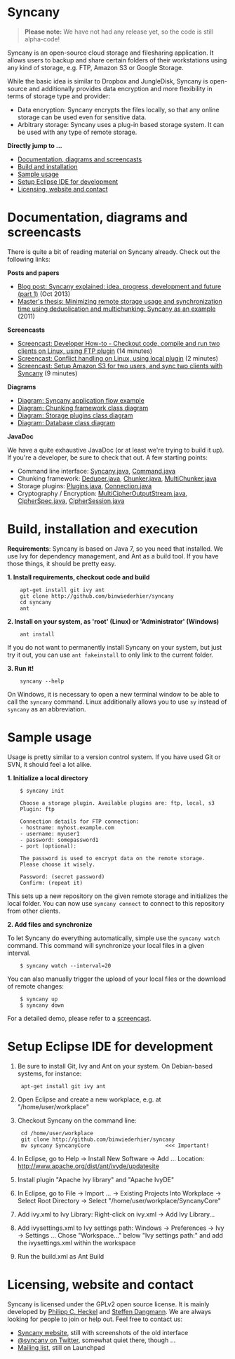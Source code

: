 Syncany
=======
> **Please note:** We have not had any release yet, so the code is still alpha-code!

Syncany is an open-source cloud storage and filesharing application. It allows users to backup and share certain folders of their workstations using any kind of storage, e.g. FTP, Amazon S3 or Google Storage.

While the basic idea is similar to Dropbox and JungleDisk, Syncany is open-source and additionally provides data encryption and more flexibility in terms of storage type and provider:

- Data encryption: Syncany encrypts the files locally, so that any online storage can be used even for sensitive data.
- Arbitrary storage: Syncany uses a plug-in based storage system. It can be used with any type of remote storage.

**Directly jump to ...**

- [Documentation, diagrams and screencasts](#documentation-diagrams-and-screencasts)
- [Build and installation](#build-and-installation)
- [Sample usage](#sample-usage)
- [Setup Eclipse IDE for development](#setup-eclipse-ide-for-development)
- [Licensing, website and contact](#licensing-website-and-contact)


# Documentation, diagrams and screencasts

There is quite a bit of reading material on Syncany already. Check out the following links:

**Posts and papers**
- [Blog post: Syncany explained: idea, progress, development and future (part 1)](http://blog.philippheckel.com/2013/10/18/syncany-explained-idea-progress-development-future/) (Oct 2013)
- [Master's thesis: Minimizing remote storage usage and synchronization time using deduplication and multichunking: Syncany as an example](http://blog.philippheckel.com/2013/05/20/minimizing-remote-storage-usage-and-synchronization-time-using-deduplication-and-multichunking-syncany-as-an-example/) (2011)

**Screencasts**
- [Screencast: Developer How-to - Checkout code, compile and run two clients on Linux, using FTP plugin](http://www.youtube.com/watch?v=xE8nGL8U4Gg) (14 minutes)
- [Screencast: Conflict handling on Linux, using local plugin](http://www.youtube.com/watch?v=tvsZcuhVH8c) (2 minutes)
- [Screencast: Setup Amazon S3 for two users, and sync two clients with Syncany](http://www.youtube.com/watch?v=skKzqID_Zrc) (9 minutes)

**Diagrams**
- [Diagram: Syncany application flow example](https://raw.github.com/binwiederhier/syncany/15efd1df039253a3884dea36ca21f58628b32c04/docs/Diagram%20Application%20Flow%202.png)
- [Diagram: Chunking framework class diagram](https://raw.github.com/binwiederhier/syncany/15efd1df039253a3884dea36ca21f58628b32c04/docs/Diagram%20Chunking%20Framework.png)
- [Diagram: Storage plugins class diagram](https://raw.github.com/binwiederhier/syncany/15efd1df039253a3884dea36ca21f58628b32c04/docs/Diagram%20Connection%20Plugins.png)
- [Diagram: Database class diagram](https://raw.github.com/binwiederhier/syncany/15efd1df039253a3884dea36ca21f58628b32c04/docs/Diagram%20Database.png)

**JavaDoc**

We have a quite exhaustive JavaDoc (or at least we're trying to build it up). If you're a developer, be sure to check that out. A few starting points:

- Command line interface: [Syncany.java](https://github.com/binwiederhier/syncany/blob/15efd1df039253a3884dea36ca21f58628b32c04/src/org/syncany/Syncany.java), [Command.java](https://github.com/binwiederhier/syncany/blob/15efd1df039253a3884dea36ca21f58628b32c04/src/org/syncany/cli/Command.java)
- Chunking framework: [Deduper.java](https://github.com/binwiederhier/syncany/blob/15efd1df039253a3884dea36ca21f58628b32c04/src/org/syncany/chunk/Deduper.java), [Chunker.java](https://github.com/binwiederhier/syncany/blob/15efd1df039253a3884dea36ca21f58628b32c04/src/org/syncany/chunk/Chunker.java), [MultiChunker.java](https://github.com/binwiederhier/syncany/blob/15efd1df039253a3884dea36ca21f58628b32c04/src/org/syncany/chunk/MultiChunker.java)
- Storage plugins: [Plugins.java](https://github.com/binwiederhier/syncany/blob/15efd1df039253a3884dea36ca21f58628b32c04/src/org/syncany/connection/plugins/Plugins.java), [Connection.java](https://github.com/binwiederhier/syncany/blob/15efd1df039253a3884dea36ca21f58628b32c04/src/org/syncany/connection/plugins/Connection.java)
- Cryptography / Encryption: [MultiCipherOutputStream.java](https://github.com/binwiederhier/syncany/blob/15efd1df039253a3884dea36ca21f58628b32c04/src/org/syncany/crypto/MultiCipherOutputStream.java), [CipherSpec.java](https://github.com/binwiederhier/syncany/blob/15efd1df039253a3884dea36ca21f58628b32c04/src/org/syncany/crypto/CipherSpec.java), [CipherSession.java](https://github.com/binwiederhier/syncany/blob/15efd1df039253a3884dea36ca21f58628b32c04/src/org/syncany/crypto/CipherSession.java)


# Build, installation and execution

**Requirements**: Syncany is based on Java 7, so you need that installed. We use Ivy for dependency management, and Ant as a build tool. If you have those things, it should be pretty easy.

**1. Install requirements, checkout code and build**

        apt-get install git ivy ant
        git clone http://github.com/binwiederhier/syncany
        cd syncany
        ant

**2. Install on your system, as 'root' (Linux) or 'Administrator' (Windows)**

        ant install
        
If you do not want to permanently install Syncany on your system, but just try it out, you can use `ant fakeinstall` to only link to the current folder. 
        
**3. Run it!**

        syncany --help
        
On Windows, it is necessary to open a new terminal window to be able to call the `syncany` command. Linux additionally allows you to use `sy` instead of `syncany` as an abbreviation.
 

# Sample usage

Usage is pretty similar to a version control system. If you have used Git or SVN, it should feel a lot alike.

**1. Initialize a local directory**

        $ syncany init 
        
        Choose a storage plugin. Available plugins are: ftp, local, s3
        Plugin: ftp
        
        Connection details for FTP connection:
        - hostname: myhost.example.com
        - username: myuser1
        - password: somepassword1
        - port (optional):

        The password is used to encrypt data on the remote storage.
        Please choose it wisely.

        Password: (secret password)
        Confirm: (repeat it)
        
This sets up a new repository on the given remote storage and initializes the local folder. You can now use `syncany connect` to connect to this repository from other clients.

**2. Add files and synchronize**

To let Syncany do everything automatically, simple use the `syncany watch` command. This command will synchronize your local files in a given interval. 

        $ syncany watch --interval=20

You can also manually trigger the upload of your local files or the download of remote changes:

        $ syncany up
        $ syncany down

For a detailed demo, please refer to a [screencast](#documentation-diagrams-and-screencasts). 


# Setup Eclipse IDE for development

1. Be sure to install Git, Ivy and Ant on your system. On Debian-based systems, for instance:

        apt-get install git ivy ant

2. Open Eclipse and create a new workplace, e.g. at "/home/user/workplace"

3. Checkout Syncany on the command line: 

        cd /home/user/workplace
        git clone http://github.com/binwiederhier/syncany
        mv syncany SyncanyCore                        <<< Important!
   
4. In Eclipse, go to Help -> Install New Software -> Add ...
   Location: http://www.apache.org/dist/ant/ivyde/updatesite
   
5. Install plugin "Apache Ivy library" and "Apache IvyDE" 

6. In Eclipse, go to File -> Import ... -> Existing Projects Into Workplace
   -> Select Root Directory -> Select "/home/user/workplace/SyncanyCore"

7. Add ivy.xml to Ivy Library:
   Right-click on ivy.xml -> Add Ivy Library...

8. Add ivysettings.xml to Ivy settings path:
   Windows -> Preferences -> Ivy -> Settings ... Chose "Workspace..." 
   below "Ivy settings path:" and add the ivysettings.xml within the workspace

9. Run the build.xml as Ant Build

 
# Licensing, website and contact

Syncany is licensed under the GPLv2 open source license. It is mainly developed by [Philipp C. Heckel](http://blog.philippheckel.com/) and [Steffen Dangmann](https://www.xing.com/profiles/Steffen_Dangmann). We are always looking for people to join or help out. Feel free to contact us:

- [Syncany website](http://www.syncany.org/), still with screenshots of the old interface
- [@syncany on Twitter](http://twitter.com/#!/syncany), somewhat quiet there, though ...
- [Mailing list](https://launchpad.net/~syncany-team), still on Launchpad
